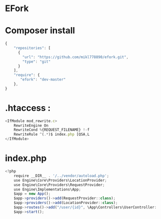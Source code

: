 
# EFork
# Composer install

```javascript
{
    "repositories": [
	  {
	    "url": "https://github.com/mikl778890/efork.git",
	    "type": "git"
	  }
	],
	"require": {
	   "efork": "dev-master"
	},
}

```

# .htaccess : 
```javascript                               
<IfModule mod_rewrite.c>
    RewriteEngine On
    RewriteCond %{REQUEST_FILENAME} !-f
    RewriteRule ^(.*)$ index.php [QSA,L
</IfModule>
```
# index.php                                      
```javascript 
<?php
    require __DIR__ . '/../vendor/autoload.php';
    use Engine\Core\Providers\LocationProvider;
    use Engine\Core\Providers\RequestProvider;
    use Engine\Implementations\App;
    $app = new App();
    $app->providers()->add(RequestProvider::class);
    $app->providers()->add(LocationProvider::class);
    $app->routes()->add("/user/{id}", \App\Controllers\UserController::class, "index");
    $app->start();

```

